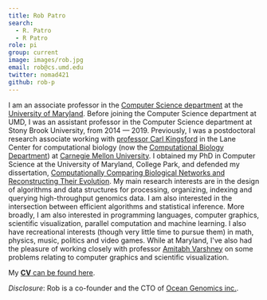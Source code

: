 ```yaml
---
title: Rob Patro
search:
  - R. Patro
  - R Patro
role: pi
group: current
image: images/rob.jpg
email: rob@cs.umd.edu
twitter: nomad421
github: rob-p
---
```


I am an associate professor in the [Computer Science department](http://www.cs.umd.edu) at the [University of Maryland](http://www.umd.edu). Before joining the Computer Science department at UMD, I was an assistant professor in the Computer Science department at Stony Brook University, from 2014 — 2019. Previously, I was a postdoctoral research associate working with [professor Carl Kingsford](http://kingsfordlab.cbd.cmu.edu/) in the Lane Center for computational biology (now the [Computational Biology Department](http://www.cbd.cmu.edu/)) at [Carnegie Mellon University](www.cmu.edu). I obtained my PhD in Computer Science at the University of Maryland, College Park, and defended my dissertation, [Computationally Comparing Biological Networks and Reconstructing Their Evolution](http://www.robpatro.com/newsite/documents/dissertation.pdf). My main research interests are in the design of algorithms and data structures for processing, organizing, indexing and querying high-throughput genomics data. I am also interested in the intersection between efficient algorithms and statistical inference. More broadly, I am also interested in programming languages, computer graphics, scientific visualization, parallel computation and machine learning. I also have recreational interests (though very little time to pursue them) in math, physics, music, politics and video games. While at Maryland, I've also had the pleasure of working closely with professor [Amitabh Varshney](https://www.cs.umd.edu/~varshney/) on some problems relating to computer graphics and scientific visualization.

My [**CV** can be found here](http://www.robpatro.com/newsite/documents/CV.pdf).

_Disclosure_: Rob is a co-founder and the CTO of [Ocean Genomics inc.](https://oceangenomics.com/).
